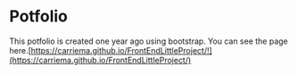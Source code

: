 # Potfolio
This potfolio is created one year ago using bootstrap. You can see the page here.[https://carriema.github.io/FrontEndLittleProject/!](https://carriema.github.io/FrontEndLittleProject/)
